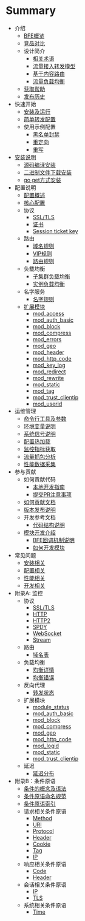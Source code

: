 # Summary
* 介绍
  * [BFE概览](overview.md)
  * [竞品对比](introduction/comparison.md)
  * 设计简介
    * [相关术语](introduction/terminology.md)
    * [流量接入转发模型](introduction/forward_model.md)
    * [基于内容路由](introduction/route.md)
    * [流量负载均衡](introduction/balance.md)
  * [获取帮助](introduction/getting_help.md)
  * [发布历史](https://github.com/baidu/bfe/blob/master/CHANGELOG.md)
* 快速开始
  * [安装及运行](installation/install_from_source.md)
  * [简单转发配置](example/route.md)
  * 使用示例配置
    * [黑名单封禁](example/block.md)
    * [重定向](example/redirect.md)
    * [重写](example/rewrite.md)
* [安装说明](installation/install.md)
  * [源码编译安装](installation/install_from_source.md)
  * [二进制文件下载安装](installation/install_using_binaries.md)
  * [go get方式安装](installation/install_using_go_get.md)
* 配置说明
  * [配置概述](configuration/config.md)
  * [核心配置](configuration/bfe.conf.md)
  * 协议
    * [SSL/TLS](configuration/tls_conf/tls_rule_conf.data.md)
    * [证书](configuration/tls_conf/server_cert_conf.data.md)
    * [Session ticket key](configuration/tls_conf/session_ticket_key.data.md)
  * 路由
    * [域名规则](configuration/server_data_conf/host_rule.data.md)
    * [VIP规则](configuration/server_data_conf/vip_rule.data.md)
    * [路由规则](configuration/server_data_conf/route_rule.data.md)
  * 负载均衡
    * [子集群负载均衡](configuration/cluster_conf/gslb.data.md)
    * [实例负载均衡](configuration/cluster_conf/cluster_table.data.md)
  * 名字服务
    * [名字规则](configuration/server_data_conf/name_conf.data.md)
  * [扩展模块](module/modules.md)
    * [mod_access](configuration/mod_access/mod_access.md)
    * [mod_auth_basic](configuration/mod_auth_basic/mod_auth_basic.md)
    * [mod_block](configuration/mod_block/mod_block.md)
    * [mod_compress](configuration/mod_compress/mod_compress.md)
    * [mod_errors](configuration/mod_errors/mod_errors.md)
    * [mod_geo](configuration/mod_geo/mod_geo.md)
    * [mod_header](configuration/mod_header/mod_header.md)
    * [mod_http_code](configuration/mod_http_code/mod_http_code.md)
    * [mod_key_log](configuration/mod_key_log/mod_key_log.md)
    * [mod_redirect](configuration/mod_redirect/mod_redirect.md)
    * [mod_rewrite](configuration/mod_rewrite/mod_rewrite.md)
    * [mod_static](configuration/mod_static/mod_static.md)
    * [mod_tag](configuration/mod_tag/mod_tag.md)
    * [mod_trust_clientip](configuration/mod_trust_clientip/mod_trust_clientip.md)
    * [mod_userid](configuration/mod_userid/mod_userid.md)
* 运维管理
  * [命令行工具及参数](operation/command.md)
  * [环境变量说明](operation/env_var.md)
  * [系统信号说明](operation/signal.md)
  * [配置热加载](operation/reload.md)
  * [监控指标获取](operation/monitor.md)
  * [流量抓包分析](operation/capture_packet.md)
  * [性能数据采集](operation/performance.md)
* 参与贡献
  * 如何贡献代码
    * [本地开发指南](development/local_dev_guide.md)
    * [提交PR注意事项](development/submit_pr_guide.md)
  * [如何贡献文档](development/write_doc_guide.md)
  * [版本发布说明](development/release_regulation.md)
  * 开发参考文档
    * [代码结构说明](development/source_code_layout.md)
  * [模块开发介绍](module/overview.md)
    * [BFE回调机制说明](module/bfe_callback.md)
    * [如何开发模块](module/how_to_write_module.md)
* 常见问题
  * [安装相关](faq/installation.md)
  * [配置相关](faq/configuration.md)
  * [性能相关](faq/performance.md)
  * [开发相关](faq/development.md)
* 附录A: 监控
  * 协议 
    * [SSL/TLS](monitor/tls_state.md)
    * [HTTP](monitor/http_state.md)
    * [HTTP2](monitor/http2_state.md)
    * [SPDY](monitor/spdy_state.md)
    * [WebSocket](monitor/websocket_state.md)
    * [Stream](monitor/stream_state.md)
  * 路由
    * [域名表](monitor/host_table_status.md)
  * 负载均衡
    * [均衡详情](monitor/bal_table_status.md)
    * [均衡错误](monitor/bal_state.md)
  * 反向代理
    * [转发状态](monitor/proxy_state.md)
  * 扩展模块
    * [module_status](monitor/module_status.md)
    * [mod_auth_basic](monitor/mod_auth_basic.md)
    * [mod_block](monitor/mod_block.md)
    * [mod_compress](monitor/mod_compress.md)
    * [mod_geo](monitor/mod_geo.md)
    * [mod_http_code](monitor/mod_http_code.md)
    * [mod_logid](monitor/mod_logid.md)
    * [mod_static](monitor/mod_static.md)
    * [mod_trust_clientip](monitor/mod_trust_clientip.md)
  * 延迟
    * [延迟分布](monitor/proxy_XXX_delay.md)
* 附录B：条件原语
  * [条件的概念及语法](condition/condition_grammar.md)
  * [条件原语命名规范](condition/condition_naming_convention.md)
  * [条件原语索引](condition/condition_primitive_index.md)
  * 请求相关条件原语
    * [Method](condition/request/method.md)
    * [URI](condition/request/uri.md)
    * [Protocol](condition/request/protocol.md)
    * [Header](condition/request/header.md)
    * [Cookie](condition/request/cookie.md)
    * [Tag](condition/request/tag.md)
    * [IP](condition/request/ip.md)
  * 响应相关条件原语
    * [Code](condition/response/code.md)
    * [Header](condition/response/header.md)
  * 会话相关条件原语
    * [IP](condition/session/ip.md)
    * [TLS](condition/session/tls.md)
  * 系统相关条件原语
    * [Time](condition/system/time.md)
